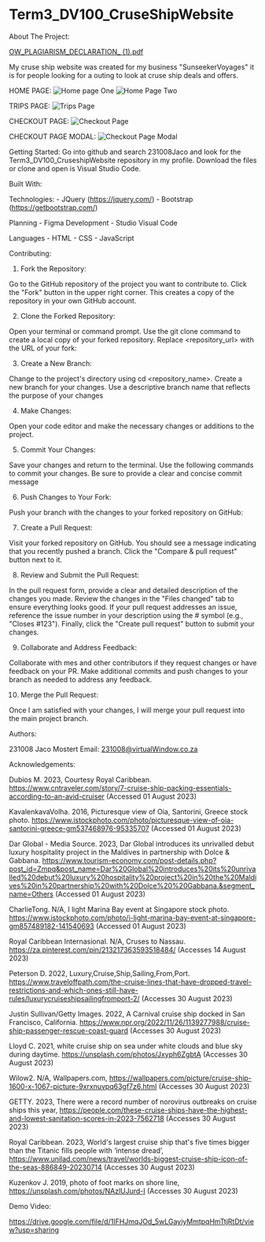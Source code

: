 # Term3_DV100_CruseShipWebsite




About The Project:

[OW_PLAGIARISM_DECLARATION_ (1).pdf](https://github.com/321008Jaco/Term3_DV100_CruseShipWebsite/files/12507201/OW_PLAGIARISM_DECLARATION_.1.pdf)

My cruse ship website was created for my business "SunseekerVoyages" it is for people looking for a outing to look at cruse ship deals and offers.

HOME PAGE:
![Home page One](https://github.com/321008Jaco/Term3_DV100_CruseShipWebsite/assets/125361866/46bcf65f-fe0a-4d9f-b458-a8fdcac16201)
![Home Page Two](https://github.com/321008Jaco/Term3_DV100_CruseShipWebsite/assets/125361866/b0925137-dd04-440c-82bd-b414e4921b70)

TRIPS PAGE:
![Trips Page](https://github.com/321008Jaco/Term3_DV100_CruseShipWebsite/assets/125361866/626c844d-c88a-461a-b59f-128da1a8538d)

CHECKOUT PAGE:
![Checkout Page](https://github.com/321008Jaco/Term3_DV100_CruseShipWebsite/assets/125361866/8bbf28ed-8016-4dc5-b373-04aa569b5385)

CHECKOUT PAGE MODAL:
![Checkout Page Modal](https://github.com/321008Jaco/Term3_DV100_CruseShipWebsite/assets/125361866/340a8e53-4d82-4649-818d-ef2f9b6efaa9)

Getting Started:
Go into github and search 231008Jaco and look for the Term3_DV100_CruseshipWebsite repository in my profile. Download the files or clone and open is Visual Studio Code.

Built With:

Technologies: - JQuery (https://jquery.com/)
              - Bootstrap (https://getbootstrap.com/)

Planning - Figma
Development - Studio Visual Code

Languages - HTML
          - CSS
          - JavaScript

Contributing:

1. Fork the Repository:

Go to the GitHub repository of the project you want to contribute to.
Click the "Fork" button in the upper right corner. This creates a copy of the repository in your own GitHub account.

2. Clone the Forked Repository:

Open your terminal or command prompt.
Use the git clone command to create a local copy of your forked repository. Replace <repository_url> with the URL of your fork:

3. Create a New Branch:

Change to the project's directory using cd <repository_name>.
Create a new branch for your changes. Use a descriptive branch name that reflects the purpose of your changes

4. Make Changes:

Open your code editor and make the necessary changes or additions to the project.

5. Commit Your Changes:

Save your changes and return to the terminal.
Use the following commands to commit your changes. Be sure to provide a clear and concise commit message

6. Push Changes to Your Fork:

Push your branch with the changes to your forked repository on GitHub:

7. Create a Pull Request:

Visit your forked repository on GitHub.
You should see a message indicating that you recently pushed a branch. Click the "Compare & pull request" button next to it.

8. Review and Submit the Pull Request:

In the pull request form, provide a clear and detailed description of the changes you made.
Review the changes in the "Files changed" tab to ensure everything looks good.
If your pull request addresses an issue, reference the issue number in your description using the # symbol (e.g., "Closes #123").
Finally, click the "Create pull request" button to submit your changes.

9. Collaborate and Address Feedback:

Collaborate with mes and other contributors if they request changes or have feedback on your PR.
Make additional commits and push changes to your branch as needed to address any feedback.

10. Merge the Pull Request:

Once I am satisfied with your changes, I will merge your pull request into the main project branch.

Authors:

231008 Jaco Mostert
Email: 231008@virtualWindow.co.za

Acknowledgements:

Dubios M.  2023, Courtesy Royal Caribbean. https://www.cntraveler.com/story/7-cruise-ship-packing-essentials-according-to-an-avid-cruiser (Accessed 01 August 2023)

KavalenkavaVolha. 2016, Picturesque view of Oia, Santorini, Greece stock photo. https://www.istockphoto.com/photo/picturesque-view-of-oia-santorini-greece-gm537468976-95335707 (Accessed 01 August 2023)

Dar Global - Media Source. 2023, Dar Global introduces its unrivalled debut luxury hospitality project in the Maldives in partnership with Dolce & Gabbana. https://www.tourism-economy.com/post-details.php?post_id=Zmpq&post_name=Dar%20Global%20introduces%20its%20unrivalled%20debut%20luxury%20hospitality%20project%20in%20the%20Maldives%20in%20partnership%20with%20Dolce%20%20Gabbana.&segment_name=Others (Accessed 01 August 2023)

CharlieTong. N/A, I light Marina Bay event at Singapore stock photo. https://www.istockphoto.com/photo/i-light-marina-bay-event-at-singapore-gm857489182-141540693 (Accessed 01 August 2023)

Royal Caribbean Internasional. N/A, Cruses to Nassau. https://za.pinterest.com/pin/213217363593518484/ (Accesses 14 August 2023)

Peterson D. 2022, Luxury,Cruise,Ship,Sailing,From,Port. https://www.traveloffpath.com/the-cruise-lines-that-have-dropped-travel-restrictions-and-which-ones-still-have-rules/luxurycruiseshipsailingfromport-2/ (Accesses 30 August 2023)

Justin Sullivan/Getty Images. 2022, A Carnival cruise ship docked in San Francisco, California. https://www.npr.org/2022/11/26/1139277988/cruise-ship-passenger-rescue-coast-guard (Accesses 30 August 2023)

Lloyd C. 2021, white cruise ship on sea under white clouds and blue sky during daytime. https://unsplash.com/photos/Jxyph6ZgbtA (Accesses 30 August 2023)

Wilow2. N/A, Wallpapers.com, https://wallpapers.com/picture/cruise-ship-1600-x-1067-picture-9xrxnuvpq63gf7z6.html (Accesses 30 August 2023)

GETTY. 2023, There were a record number of norovirus outbreaks on cruise ships this year, https://people.com/these-cruise-ships-have-the-highest-and-lowest-sanitation-scores-in-2023-7562718 (Accesses 30 August 2023)

Royal Caribbean. 2023, World's largest cruise ship that's five times bigger than the Titanic fills people with ‘intense dread’, https://www.unilad.com/news/travel/worlds-biggest-cruise-ship-icon-of-the-seas-886849-20230714 (Accesses 30 August 2023)

Kuzenkov J. 2019, photo of foot marks on shore line, https://unsplash.com/photos/NAzlUJurd-I (Accesses 30 August 2023)

Demo Video:

https://drive.google.com/file/d/1IFHJmqJOd_5wLGayiyMmtpqHmTtjRtDt/view?usp=sharing
